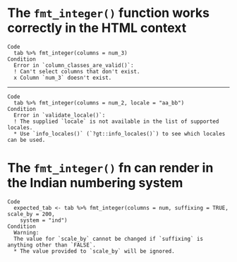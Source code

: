# The `fmt_integer()` function works correctly in the HTML context

    Code
      tab %>% fmt_integer(columns = num_3)
    Condition
      Error in `column_classes_are_valid()`:
      ! Can't select columns that don't exist.
      x Column `num_3` doesn't exist.

---

    Code
      tab %>% fmt_integer(columns = num_2, locale = "aa_bb")
    Condition
      Error in `validate_locale()`:
      ! The supplied `locale` is not available in the list of supported locales.
      * Use `info_locales()` (`?gt::info_locales()`) to see which locales can be used.

# The `fmt_integer()` fn can render in the Indian numbering system

    Code
      expected_tab <- tab %>% fmt_integer(columns = num, suffixing = TRUE, scale_by = 200,
        system = "ind")
    Condition
      Warning:
      The value for `scale_by` cannot be changed if `suffixing` is anything other than `FALSE`.
      * The value provided to `scale_by` will be ignored.

